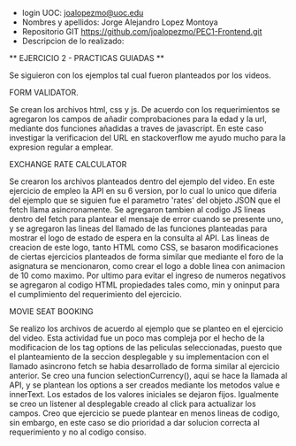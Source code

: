 - login UOC: joalopezmo@uoc.edu
- Nombres y apellidos: Jorge Alejandro Lopez Montoya
- Repositorio GIT https://github.com/joalopezmo/PEC1-Frontend.git
- Descripcion de lo realizado:

** EJERCICIO 2 - PRACTICAS GUIADAS **

Se siguieron con los ejemplos tal cual fueron planteados por los videos.

FORM VALIDATOR.

Se crean los archivos html, css y js.
De acuerdo con los requerimientos se agregaron los campos de añadir comprobaciones para la edad y la url, mediante dos funciones añadidas a traves de javascript. En este caso investigar la verificacion del URL en stackoverflow me ayudo mucho para la expresion regular a emplear.

EXCHANGE RATE CALCULATOR

Se crearon los archivos planteados dentro del ejemplo del video. En este ejercicio de empleo la API en su 6 version, por lo cual lo unico que diferia del ejemplo que se siguien fue el parametro 'rates' del objeto JSON que el fetch llama asincronamente. Se agregaron tambien al codigo JS lineas dentro del fetch para plantear el mensaje de error cuando se presente uno, y se agregaron las lineas del llamado de las funciones planteadas para mostrar el logo de estado de espera en la consulta al API. Las lineas de creacion de este logo, tanto HTML como CSS, se basaron modificaciones de ciertas ejercicios planteados de forma similar que mediante el foro de la asignatura se mencionaron, como crear el logo a doble linea con animacion de 10 como maximo. Por ultimo para evitar el ingreso de numeros negativos se agregaron al codigo HTML propiedades tales como, min y oninput para el cumplimiento del requerimiento del ejercicio.

MOVIE SEAT BOOKING

Se realizo los archivos de acuerdo al ejemplo que se planteo en el ejercicio del video. Esta actividad fue un poco mas compleja por el hecho de la modificacion de los tag options de las peliculas seleccionadas, puesto que el planteamiento de la seccion desplegable y su implementacion con el llamado asincrono fetch se habia desarrollado de forma similar al ejercicio anterior. Se creo una funcion selectionCurrency(), aqui se hace la llamada al API, y se plantean los options a ser creados mediante los metodos value e innerText. Los estados de los valores iniciales se dejaron fijos. Igualmente se creo un listener al desplegable creado al click para actualizar los campos. Creo que ejercicio se puede plantear en menos lineas de codigo, sin embargo, en este caso se dio prioridad a dar solucion correcta al requerimiento y no al codigo consiso.